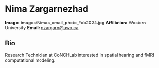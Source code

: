 # Nima Zargarnezhad
**Image:** images/Nimas_email_photo_Feb2024.jpg
**Affiliation:** Western University
**Email:** nzargarn@uwo.ca
## Bio
Research Technician at CoNCHLab interested in spatial hearing and fMRI computational modeling.
